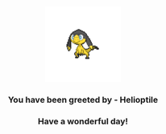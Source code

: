 <p align="center">
    <img src="https://raw.githubusercontent.com/PokeAPI/sprites/master/sprites/pokemon/694.png" width="150" height="150">
</p>
<h3 align="center">You have been greeted by - <b>Helioptile</b></h3>
<h3 align="center">Have a wonderful day!</h3>
